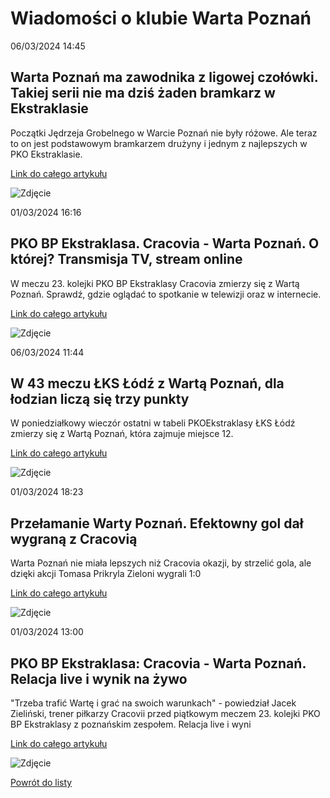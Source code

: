 # Wiadomości o klubie Warta Poznań

06/03/2024  14:45 

## Warta Poznań ma zawodnika z ligowej czołówki. Takiej serii nie ma dziś żaden bramkarz w Ekstraklasie 

Początki Jędrzeja Grobelnego w Warcie Poznań nie były różowe. Ale teraz to on jest podstawowym bramkarzem drużyny i jednym z najlepszych w PKO Ekstraklasie. 

[Link do całego artykułu](https://poznan.wyborcza.pl/poznan/7,36006,30768938,warta-poznan-ma-zawodnika-z-ligowej-czolowki-takiej-serii-nie.html) 

![Zdjęcie](https://bi.im-g.pl/im/a1/44/1d/z30688161FBW,Jedrzej-Grobelny-zachowal-czyste-konto-w-meczu-Ruc.jpg) 

01/03/2024  16:16 

## PKO BP Ekstraklasa. Cracovia - Warta Poznań. O której? Transmisja TV, stream online 

W meczu 23. kolejki PKO BP Ekstraklasy Cracovia zmierzy się z Wartą Poznań. Sprawdź, gdzie oglądać to spotkanie w telewizji oraz w internecie. 

[Link do całego artykułu](https://sportowefakty.wp.pl/pilka-nozna/1109419/pko-bp-ekstraklasa-cracovia-warta-poznan-o-ktorej-transmisja-tv-stream-online) 

![Zdjęcie](https://v.wpimg.pl/MzE5LmpwYhskVzpeXwxvDmcPbg4AHxIJIxgtCR0eIxM2QT4MEx0sWGkXOU9KVWIJMVo-DBcSf1UjUC0ZBQUoHhpaPgQXHiMbKRp6WEdGLkkkA39ZEkQsQhoMe1hERH5LfBsmHRdVMA) 

06/03/2024  11:44 

## W 43 meczu ŁKS Łódź z Wartą Poznań, dla łodzian liczą się trzy punkty 

W poniedziałkowy wieczór ostatni w tabeli PKOEkstraklasy ŁKS Łódź zmierzy się z Wartą Poznań, która zajmuje miejsce 12. 

[Link do całego artykułu](https://www.msn.com/pl-pl/sport/other/w-43-meczu-łks-łódź-z-wartą-poznań-dla-łodzian-liczą-się-trzy-punkty/ar-BB1jqgOA) 

![Zdjęcie](https://d-art.ppstatic.pl/kadry/k/r/1/0a/ee/65e85731832a6_o_original.jpg) 

01/03/2024  18:23 

## Przełamanie Warty Poznań. Efektowny gol dał wygraną z Cracovią 

Warta Poznań nie miała lepszych niż Cracovia okazji, by strzelić gola, ale dzięki akcji Tomasa Prikryla Zieloni wygrali 1:0 

[Link do całego artykułu](https://poznan.wyborcza.pl/poznan/7,36006,30756526,przelamanie-warty-poznan-efektowny-gol-dal-wygrana-z-cracovia.html) 

![Zdjęcie](https://bi.im-g.pl/im/14/54/1d/z30756628AMP,Tomas-Prikryl-podczas-meczu-Cracovia---Warta-Pozna.jpg) 

01/03/2024  13:00 

## PKO BP Ekstraklasa: Cracovia - Warta Poznań. Relacja live i wynik na żywo 

"Trzeba trafić Wartę i grać na swoich warunkach" - powiedział Jacek Zieliński, trener piłkarzy Cracovii przed piątkowym meczem 23. kolejki PKO BP Ekstraklasy z poznańskim zespołem. Relacja live i wyni 

[Link do całego artykułu](https://www.polsatsport.pl/wiadomosc/2024-03-01/pko-bp-ekstraklasa-cracovia-warta-poznan-relacja-live-i-wynik-na-zywo/) 

![Zdjęcie](https://ipla.pluscdn.pl/dituel/cp/ut/utx7p7ucze65n4fz722v75jptzds1sp1.jpg) 

[Powrót do listy](https://jacekkajdan.github.io/ekstraklasa/lista_ekstraklasa)